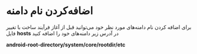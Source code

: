 # اضافه‌کردن نام دامنه‌

برای اضافه کردن نام دامنه‌های مورد نظر خود می‌توانید قبل از آغاز فرآیند ساخت با تغییر فایل  **hosts** در آدرس زیر  دامنه‌های خود را اضافه کنید


**android-root-directory/system/core/rootdir/etc**